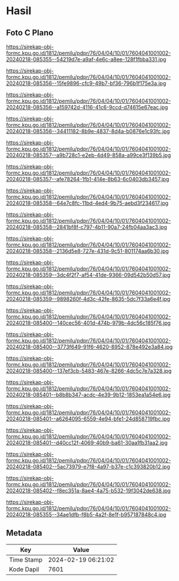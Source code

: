 # Hasil

## Foto C Plano

https://sirekap-obj-formc.kpu.go.id/1812/pemilu/pdpr/76/04/04/10/01/7604041001002-20240218-085355--54219d7e-a9af-4e6c-a8ee-128f1fbba331.jpg

https://sirekap-obj-formc.kpu.go.id/1812/pemilu/pdpr/76/04/04/10/01/7604041001002-20240218-085356--15fe9896-cfc9-49b7-bf36-796b1f175e3a.jpg

https://sirekap-obj-formc.kpu.go.id/1812/pemilu/pdpr/76/04/04/10/01/7604041001002-20240218-085356--a159742d-4116-41c6-9ccd-d74615e67eac.jpg

https://sirekap-obj-formc.kpu.go.id/1812/pemilu/pdpr/76/04/04/10/01/7604041001002-20240218-085356--34411182-8b9e-4837-8d4a-b0876e1c93fc.jpg

https://sirekap-obj-formc.kpu.go.id/1812/pemilu/pdpr/76/04/04/10/01/7604041001002-20240218-085357--a9b728c1-e2eb-4d49-858a-a99ce3f139b5.jpg

https://sirekap-obj-formc.kpu.go.id/1812/pemilu/pdpr/76/04/04/10/01/7604041001002-20240218-085357--afe78264-1fb1-414e-8b63-6c0403db3457.jpg

https://sirekap-obj-formc.kpu.go.id/1812/pemilu/pdpr/76/04/04/10/01/7604041001002-20240218-085358--64e7c8fc-11bd-4ed4-9b75-aebd3f234617.jpg

https://sirekap-obj-formc.kpu.go.id/1812/pemilu/pdpr/76/04/04/10/01/7604041001002-20240218-085358--2841bf8f-c797-4b11-90a7-24fb04aa3ac3.jpg

https://sirekap-obj-formc.kpu.go.id/1812/pemilu/pdpr/76/04/04/10/01/7604041001002-20240218-085358--2136d5e8-727e-431d-9c51-801174aa6b30.jpg

https://sirekap-obj-formc.kpu.go.id/1812/pemilu/pdpr/76/04/04/10/01/7604041001002-20240218-085359--3dc4f2f7-af54-41de-9366-09d542b50d57.jpg

https://sirekap-obj-formc.kpu.go.id/1812/pemilu/pdpr/76/04/04/10/01/7604041001002-20240218-085359--9898260f-4d3c-42fe-8635-5dc7f33a6e4f.jpg

https://sirekap-obj-formc.kpu.go.id/1812/pemilu/pdpr/76/04/04/10/01/7604041001002-20240218-085400--140cec56-401d-474b-979b-4dc56c185f76.jpg

https://sirekap-obj-formc.kpu.go.id/1812/pemilu/pdpr/76/04/04/10/01/7604041001002-20240218-085400--3773f649-91f6-4620-8952-878e492e3a84.jpg

https://sirekap-obj-formc.kpu.go.id/1812/pemilu/pdpr/76/04/04/10/01/7604041001002-20240218-085400--137ef3cb-5483-467e-8266-4dc5c7e7a328.jpg

https://sirekap-obj-formc.kpu.go.id/1812/pemilu/pdpr/76/04/04/10/01/7604041001002-20240218-085401--b8b8b347-acdc-4e39-9b12-1853ea1a54e6.jpg

https://sirekap-obj-formc.kpu.go.id/1812/pemilu/pdpr/76/04/04/10/01/7604041001002-20240218-085401--a6264095-6559-4e94-bfe1-24d858719fbc.jpg

https://sirekap-obj-formc.kpu.go.id/1812/pemilu/pdpr/76/04/04/10/01/7604041001002-20240218-085401--d40cc12f-4069-40b9-ba61-30aa1fb31aa2.jpg

https://sirekap-obj-formc.kpu.go.id/1812/pemilu/pdpr/76/04/04/10/01/7604041001002-20240218-085402--5ac73979-e7f8-4a97-b37e-c1c393820b12.jpg

https://sirekap-obj-formc.kpu.go.id/1812/pemilu/pdpr/76/04/04/10/01/7604041001002-20240218-085402--f8ec351a-8ae4-4a75-b532-19f3042de638.jpg

https://sirekap-obj-formc.kpu.go.id/1812/pemilu/pdpr/76/04/04/10/01/7604041001002-20240218-085355--34ae1dfb-f8b5-4a2f-8e1f-b957187848c4.jpg


## Metadata

| Key        | Value               |
| ---------- | ------------------- |
| Time Stamp | 2024-02-19 06:21:02 |
| Kode Dapil | 7601                |



